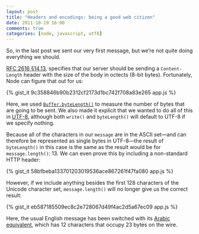 ```yaml
---
layout: post
title: "Headers and encodings: being a good web citizen"
date: 2011-10-19 16:00
comments: true
categories: [node, javascript, utf8]
---
```


So, in the last post we sent our very first message, but we’re not
quite doing everything we should.

[RFC 2616 §14.13](http://www.w3.org/Protocols/rfc2616/rfc2616-sec14.html),
specifies that our server should be sending a `Content-Length` header
with the size of the body in octects (8-bit bytes). Fortunately,
Node can figure that out for us:

{% gist_it 9c358846b90b2312cf2173d1bc742f708a83e265 app.js %}

Here, we used
[`Buffer.byteLength()`](http://nodejs.org/docs/v0.4.8/api/buffers.html#buffer.byteLength)
to measure the number of bytes that are going to be sent. We also made
it explicit that we wanted to do all of this in
[UTF-8](http://en.wikipedia.org/wiki/UTF-8), although both `write()`
and `byteLength()` will default to UTF-8 if we specify nothing.

Because all of the characters in our `message` are in the ASCII
set—and can therefore be represented as single bytes in UTF-8—the
result of `byteLength()` in this case is the same as the result would
be for `message.length()`: 13. We can even prove this by including a
non-standard HTTP header:

{% gist_it 58bfbeba133701203019536ace867261f47fa080 app.js %}

However, if we include anything besides the first 128 characters of the Unicode
character set, `message.length()` will no longer give us the correct
result:

{% gist_it eb587185509ec8c2e728067d49f4ac2d5a67ec09 app.js %}

Here, the usual English message has been switched with its
[Arabic equivalent](http://www.howtosayin.com/say/arabic/hello+world.html),
which has 12 characters that occupy 23 bytes on the wire.
